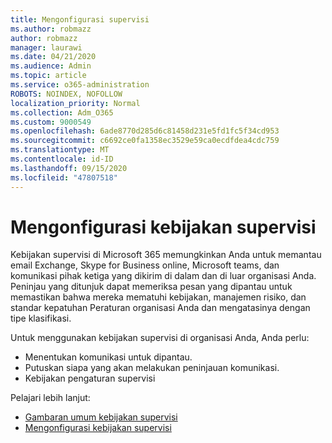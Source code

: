```yaml
---
title: Mengonfigurasi supervisi
ms.author: robmazz
author: robmazz
manager: laurawi
ms.date: 04/21/2020
ms.audience: Admin
ms.topic: article
ms.service: o365-administration
ROBOTS: NOINDEX, NOFOLLOW
localization_priority: Normal
ms.collection: Adm_O365
ms.custom: 9000549
ms.openlocfilehash: 6ade8770d285d6c81458d231e5fd1fc5f34cd953
ms.sourcegitcommit: c6692ce0fa1358ec3529e59ca0ecdfdea4cdc759
ms.translationtype: MT
ms.contentlocale: id-ID
ms.lasthandoff: 09/15/2020
ms.locfileid: "47807518"
---
```

# <a name="configure-supervision-policies"></a>Mengonfigurasi kebijakan supervisi

Kebijakan supervisi di Microsoft 365 memungkinkan Anda untuk memantau email Exchange, Skype for Business online, Microsoft teams, dan komunikasi pihak ketiga yang dikirim di dalam dan di luar organisasi Anda. Peninjau yang ditunjuk dapat memeriksa pesan yang dipantau untuk memastikan bahwa mereka mematuhi kebijakan, manajemen risiko, dan standar kepatuhan Peraturan organisasi Anda dan mengatasinya dengan tipe klasifikasi.

Untuk menggunakan kebijakan supervisi di organisasi Anda, Anda perlu:

- Menentukan komunikasi untuk dipantau.
- Putuskan siapa yang akan melakukan peninjauan komunikasi.
- Kebijakan pengaturan supervisi

Pelajari lebih lanjut:

- [Gambaran umum kebijakan supervisi](https://docs.microsoft.com/microsoft-365/compliance/supervision-policies)
- [Mengonfigurasi kebijakan supervisi](https://docs.microsoft.com/microsoft-365/compliance/configure-supervision-policies)
